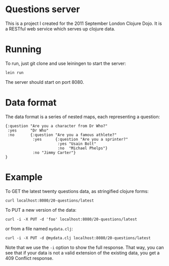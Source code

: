 # Questions server

This is a project I created for the 2011 September London Clojure
Dojo. It is a RESTful web service which serves up clojure data.

# Running

To run, just git clone and use leiningen to start the server:

    lein run

The server should start on port 8080.

# Data format

The data format is a series of nested maps, each representing a
question:

    {:question "Are you a character from Dr Who?"
     :yes      "Dr Who"
     :no       {:question "Are you a famous athlete?"
                :yes      {:question "Are you a sprinter?"
                           :yes "Usain Bolt"
                           :no  "Michael Phelps"}
                :no "Jimmy Carter"}
    }

# Example

To GET the latest twenty questions data, as stringified clojure forms:

    curl localhost:8080/20-questions/latest

To PUT a new version of the data:

    curl -i -X PUT -d 'foo' localhost:8080/20-questions/latest

or from a file named `mydata.clj`:

    curl -i -X PUT -d @mydata.clj localhost:8080/20-questions/latest

Note that we use the `-i` option to show the full response. That way,
you can see that if your data is not a valid extension of the existing
data, you get a 409 Conflict response.
